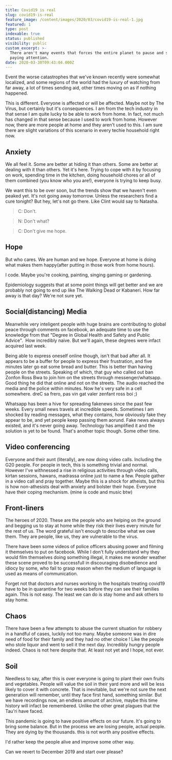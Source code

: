 ```yaml
---
title: Covid19 is real
slug: covid19-is-real
feature_image: /content/images/2020/03/covid19-is-real-1.jpg
featured: 1
type: post
indexable: true
status: published
visibility: public
custom_excerpt: >-
  There aren't many events that forces the entire planet to pause and start
  paying attention. 
date: 2020-03-30T09:43:04.000Z
---
```


Event the worse catastrophes that we've known recently were somewhat localized, and some regions of the world had the luxury of watching from far away, a lot of times sending aid, other times moving on as if nothing happened.

This is different. Everyone is affected or will be affected. Maybe not by The Virus, but certainly but it's consequences. I am from the tech industry in that sense I am quite lucky to be able to work from home. In fact, not much has changed in that sense because I used to work from home. However now, there are more people at home and they aren't used to this. I am sure there are slight variations of this scenario in every techie household right now.

## Anxiety

We all feel it. Some are better at hiding it than others. Some are better at dealing with it than others. Yet it's here. Trying to cope with it by focusing on work, spending time in the kitchen, doing household chores or all of them combined (you know who you are!), everyone is trying to keep busy.

We want this to be over soon, but the trends show that we haven't even peaked yet. It's not going away tomorrow. Unless the researchers find a cure tonight? But hey, let's not go there. Like Clint would say to Natasha.

> C: Don't.

> N: Don't what?

> C: Don't give me hope.

## Hope

But who cares. We are human and we hope. Everyone at home is doing what makes them happy(after putting in those work from home hours).

I code. Maybe you're cooking, painting, singing gaming or gardening.

Epidemiology suggests that at some point things will get better and we are probably not going to end up like The Walking Dead or Kabaneri. How far away is that day? We're not sure yet.

## Social(distancing) Media

Meanwhile very inteligent people with huge brains are contributing to global peace through comments on facebook, an adequate time to use the knowledge from that "Degree in Global Health and Safety and Public Advice".  How incredibly naive. But we'll again, these degrees were infact acquired last week.

Being able to express oneself online though, isn't that bad after all. It appears to be a buffer for people to express their frustration, and five minutes later go eat some bread and butter. This is better than having people on the streets. Speaking of which, that guy who called out ban Zonfon Ross Bwa to join him on the streets through messenger/whatsapp. Good thing he did that online and not on the streets. The audio reached the media and the police within minutes. Now he's very safe in a cell somewhere. dreC sa frero, pas vin gat valer zenfant ross boi ;)

Whatsapp has been a hive for spreading fakenews since the past few weeks. Every small news travels at incredible speeds. Sometimes I am shocked by reading messages, what they contains, how obviously fake they appear to be, and yet people keep passing them aorund. Fake news always existed, and it's never going away. Technology has amplified it and the solution is yet to be found. That's another topic though. Some other time.

## Video conferencing

Everyone and their aunt (literally), are now doing video calls. Including the G20 people. For people in tech, this is something trivial and normal. However I've withnessed a rise in religious activities through video calls, kirtan sessions, hawans, madrassa online just to name a few. People gather in a video call and pray together. Maybe this is a shock for atheists, but this is how non-athesists deal with anxiety and bolster their hope. Everyone have their coping mechanism. (mine is code and music btw)

## Front-liners

The heroes of 2020. These are the people who are helping on the ground and begging us to stay at home while they risk their lives every minute for the rest of us. The word grateful isn't enough to describe what we owe them. They are people, like us, they are vulnerable to the virus.

There have been some videos of police officers abusing power and filming it themselves to put on facebook. While I don't fully understand why they would film themselves doing something illegal, it makes me wonder weather these scene proved to be successfull in discouraging disobedience and idiocy by some, who fail to grasp reason when the medium of language is used as means of communication.

Forget not that doctors and nurses working in the hospitals treating covid19 have to be in quarantine for two weeks before they can see their families again. This is not easy. The least we can do is stay home and ask others to stay home.

## Chaos

There have been a few attempts to abuse the current situation for robbery in a handful of cases, luckily not too many. Maybe someone was in dire need of food for their family and they had no other choice ! Like the people who stole liquor and went to sell it the next day. Incredibly hungry people indeed. Chaos is not here despite that. At least not yet and I hope, not ever.

## Soil

Needless to say, after this is over everyone is going to plant their own fruits and vegetables. People will value the soil in their yard more and will be less likely to cover it with concrete. That is inevitable, but we're not sure the next generation will remember, until they face first hand, something similar. But we have recordings now, an endless amount of archive, maybe this time history will infact be remembered. Unlike the other great plagues that the Tau'ri have faced.

This pandemic is going to have positive effects on our future. It's going to bring some balance. But in the process we are losing people, actual people. They are dying by the thousands. this is not worth any positive effects.

I'd rather keep the people alive and improve some other way.

Can we revert to December 2019 and start over please?